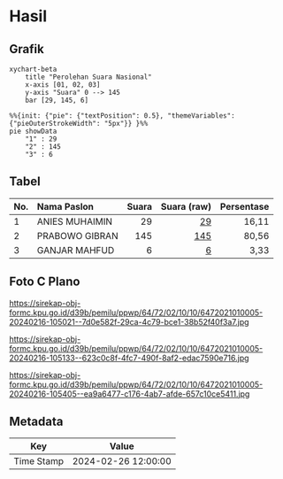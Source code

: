 # Hasil

## Grafik

```mermaid
xychart-beta
    title "Perolehan Suara Nasional"
    x-axis [01, 02, 03]
    y-axis "Suara" 0 --> 145
    bar [29, 145, 6]
```

```mermaid
%%{init: {"pie": {"textPosition": 0.5}, "themeVariables": {"pieOuterStrokeWidth": "5px"}} }%%
pie showData
    "1" : 29
    "2" : 145
    "3" : 6
```

## Tabel

| No. | Nama Paslon    | Suara | Suara (raw) | Persentase |
|:--- |:-------------- | -----:| -----------:| ----------:|
| 1   | ANIES MUHAIMIN | 29    | [29][p-1]   | 16,11      |
| 2   | PRABOWO GIBRAN | 145   | [145][p-2]  | 80,56      |
| 3   | GANJAR MAHFUD  | 6     | [6][p-3]    | 3,33       |


[p-1]: https://github.com/gigit-pemilu/pemilu-2024/blob/main/pilpres/hitung-suara/sub/64-kalimantan-timur/sub/72-kota-samarinda/sub/02-samarinda-seberang/sub/1010-tenun-samarinda/sub/005-tps/sub/paslon-1.txt
[p-2]: https://github.com/gigit-pemilu/pemilu-2024/blob/main/pilpres/hitung-suara/sub/64-kalimantan-timur/sub/72-kota-samarinda/sub/02-samarinda-seberang/sub/1010-tenun-samarinda/sub/005-tps/sub/paslon-2.txt
[p-3]: https://github.com/gigit-pemilu/pemilu-2024/blob/main/pilpres/hitung-suara/sub/64-kalimantan-timur/sub/72-kota-samarinda/sub/02-samarinda-seberang/sub/1010-tenun-samarinda/sub/005-tps/sub/paslon-3.txt

## Foto C Plano

https://sirekap-obj-formc.kpu.go.id/d39b/pemilu/ppwp/64/72/02/10/10/6472021010005-20240216-105021--7d0e582f-29ca-4c79-bce1-38b52f40f3a7.jpg

https://sirekap-obj-formc.kpu.go.id/d39b/pemilu/ppwp/64/72/02/10/10/6472021010005-20240216-105133--623c0c8f-4fc7-490f-8af2-edac7590e716.jpg

https://sirekap-obj-formc.kpu.go.id/d39b/pemilu/ppwp/64/72/02/10/10/6472021010005-20240216-105405--ea9a6477-c176-4ab7-afde-657c10ce5411.jpg


## Metadata

| Key        | Value               |
| ---------- | ------------------- |
| Time Stamp | 2024-02-26 12:00:00 |



